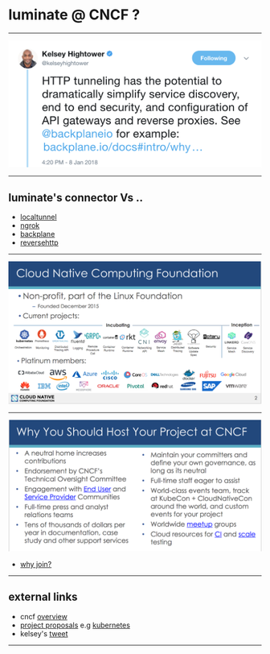 # luminate @ CNCF ?
---
![tweet](tweet.png)

---

## luminate's connector Vs ..

- [localtunnel](https://localtunnel.github.io/www/)
- [ngrok](https://ngrok.com/2)
- [backplane](https://www.backplane.io/)
- [reversehttp](http://reversehttp.net/)

---

![projects](projects.png)

---

![why](why.png)

- [why join?](https://www.cncf.io/projects/)

---

## external links

* cncf [overview](https://docs.google.com/presentation/d/1BoxFeENJcINgHbKfygXpXROchiRO2LBT-pzdaOFr4Zg/edit#slide=id.g2c13d20ecb_1_0)
* [project proposals](https://github.com/cncf/toc/blob/master/process/project_proposals.adoc) e.g [kubernetes](https://github.com/cncf/toc/blob/master/proposals/kubernetes.adoc)
* kelsey's [tweet](https://twitter.com/kelseyhightower/status/950371704504598529) 

---